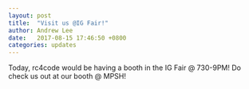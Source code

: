 ```yaml
---
layout: post
title:  "Visit us @IG Fair!"
author: Andrew Lee
date:   2017-08-15 17:46:50 +0800
categories: updates
---
```

Today, rc4code would be having a booth in the IG Fair @ 730-9PM! Do check us out at our booth @ MPSH!
